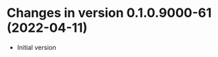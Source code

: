 




<!-- NEWS.md was auto-generated by NEWS.Rmd. Please DO NOT edit by hand!-->

# Changes in version 0.1.0.9000-61 (2022-04-11)

-   Initial version
